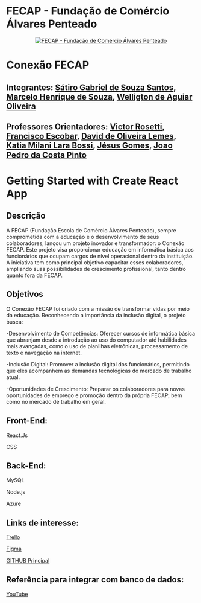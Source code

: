 # FECAP - Fundação de Comércio Álvares Penteado

<p align="center">
<a href= "https://www.fecap.br/"><img src="https://encrypted-tbn0.gstatic.com/images?q=tbn:ANd9GcRhZPrRa89Kma0ZZogxm0pi-tCn_TLKeHGVxywp-LXAFGR3B1DPouAJYHgKZGV0XTEf4AE&usqp=CAU" alt="FECAP - Fundação de Comércio Álvares Penteado" border="0"></a>
</p>

# Conexão FECAP

## Integrantes: <a href="">Sátiro Gabriel de Souza Santos</a>, <a href="">Marcelo Henrique de Souza</a>, <a href="">Welligton de Aguiar Oliveira</a>

## Professores Orientadores: <a href="https://www.linkedin.com/in/victorbarq/">Victor Rosetti</a>, <a href="https://www.linkedin.com/in/francisco-escobar/">Francisco Escobar</a>, <a href="https://www.linkedin.com/in/dolemes/">David de Oliveira Lemes</a>, <a href="https://www.linkedin.com/in/katia-bossi/">Katia Milani Lara Bossi</a>, <a href="https://www.linkedin.com/in/jésus-gomes-83b769108/">Jésus Gomes</a>,  <a href="#">Joao Pedro da Costa Pinto</a>
# Getting Started with Create React App

## Descrição

A FECAP (Fundação Escola de Comércio Álvares Penteado), sempre comprometida com a educação e o desenvolvimento de seus colaboradores, lançou um projeto inovador e transformador: o Conexão FECAP. Este projeto visa proporcionar educação em informática básica aos funcionários que ocupam cargos de nível operacional dentro da instituição. A iniciativa tem como principal objetivo capacitar esses colaboradores, ampliando suas possibilidades de crescimento profissional, tanto dentro quanto fora da FECAP.

## Objetivos

O Conexão FECAP foi criado com a missão de transformar vidas por meio da educação. Reconhecendo a importância da inclusão digital, o projeto busca:

-Desenvolvimento de Competências: Oferecer cursos de informática básica que abranjam desde a introdução ao uso do computador até habilidades mais avançadas, como o uso de planilhas eletrônicas, processamento de texto e navegação na internet.

-Inclusão Digital: Promover a inclusão digital dos funcionários, permitindo que eles acompanhem as demandas tecnológicas do mercado de trabalho atual.

-Oportunidades de Crescimento: Preparar os colaboradores para novas oportunidades de emprego e promoção dentro da própria FECAP, bem como no mercado de trabalho em geral.

## Front-End:

React.Js

CSS

## Back-End:

MySQL

Node.js

Azure

## Links de interesse:

<a href="https://trello.com/b/8GOmnHzM/grupo2">Trello</a> 

<a href="https://www.figma.com/design/GjQi5D9hrIoN83V4G0zvkM/Wireframing-in-Figma?t=T6ejMXieSaXFOc1Q-0">Figma</a>

<a href="https://github.com/Heysatirohere/2semestreProjeto">GITHUB Principal</a>

## Referência para integrar com banco de dados:

<a href="https://www.youtube.com/watch?v=e0He6sCiQT8">YouTube</a>




